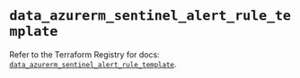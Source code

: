 # `data_azurerm_sentinel_alert_rule_template`

Refer to the Terraform Registry for docs: [`data_azurerm_sentinel_alert_rule_template`](https://registry.terraform.io/providers/hashicorp/azurerm/4.36.0/docs/data-sources/sentinel_alert_rule_template).

